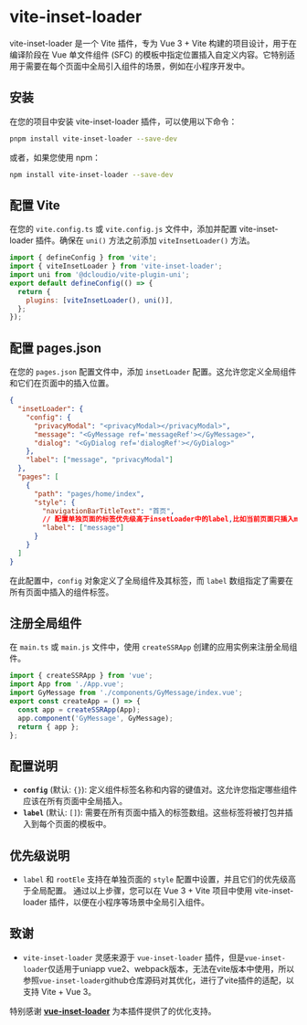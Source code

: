 # vite-inset-loader
vite-inset-loader 是一个 Vite 插件，专为 Vue 3 + Vite 构建的项目设计，用于在编译阶段在 Vue 单文件组件 (SFC) 的模板中指定位置插入自定义内容。它特别适用于需要在每个页面中全局引入组件的场景，例如在小程序开发中。
## 安装
在您的项目中安装 vite-inset-loader 插件，可以使用以下命令：
```bash
pnpm install vite-inset-loader --save-dev
```
或者，如果您使用 npm：
```bash
npm install vite-inset-loader --save-dev
```
## 配置 Vite
在您的 `vite.config.ts` 或 `vite.config.js` 文件中，添加并配置 vite-inset-loader 插件。确保在 `uni()` 方法之前添加 `viteInsetLoader()` 方法。
```javascript
import { defineConfig } from 'vite';
import { viteInsetLoader } from 'vite-inset-loader';
import uni from '@dcloudio/vite-plugin-uni';
export default defineConfig(() => {
  return {
    plugins: [viteInsetLoader(), uni()],
  };
});
```
## 配置 pages.json
在您的 `pages.json` 配置文件中，添加 `insetLoader` 配置。这允许您定义全局组件和它们在页面中的插入位置。
```json
{
  "insetLoader": {
    "config": {
      "privacyModal": "<privacyModal></privacyModal>",
      "message": "<GyMessage ref='messageRef'></GyMessage>",
      "dialog": "<GyDialog ref='dialogRef'></GyDialog>"
    },
    "label": ["message", "privacyModal"]
  },
  "pages": [
    {
      "path": "pages/home/index",
      "style": {
        "navigationBarTitleText": "首页",
        // 配置单独页面的标签优先级高于insetLoader中的label,比如当前页面只插入message，那么privacyModal组件就不会插入
        "label": ["message"]
      }
    }
  ]
}
```
在此配置中，`config` 对象定义了全局组件及其标签，而 `label` 数组指定了需要在所有页面中插入的组件标签。
## 注册全局组件
在 `main.ts` 或 `main.js` 文件中，使用 `createSSRApp` 创建的应用实例来注册全局组件。
```javascript
import { createSSRApp } from 'vue';
import App from './App.vue';
import GyMessage from './components/GyMessage/index.vue';
export const createApp = () => {
  const app = createSSRApp(App);
  app.component('GyMessage', GyMessage);
  return { app };
};
```
## 配置说明
- **`config`** (默认: `{}`): 定义组件标签名称和内容的键值对。这允许您指定哪些组件应该在所有页面中全局插入。
- **`label`** (默认: `[]`): 需要在所有页面中插入的标签数组。这些标签将被打包并插入到每个页面的模板中。
## 优先级说明
- `label` 和 `rootEle` 支持在单独页面的 `style` 配置中设置，并且它们的优先级高于全局配置。
通过以上步骤，您可以在 Vue 3 + Vite 项目中使用 vite-inset-loader 插件，以便在小程序等场景中全局引入组件。

## 致谢
- `vite-inset-loader` 灵感来源于 `vue-inset-loader` 插件，但是`vue-inset-loader`仅适用于uniapp vue2、webpack版本，无法在vite版本中使用，所以参照`vue-inset-loader`github仓库源码对其优化，进行了vite插件的适配，以支持 Vite + Vue 3。

特别感谢 **[vue-inset-loader](https://github.com/1977474741/vite-inset-loader)** 为本插件提供了的优化支持。



